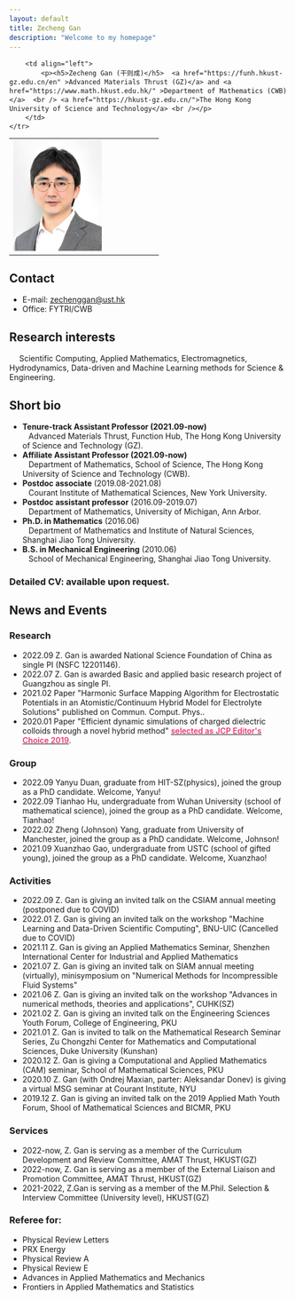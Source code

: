 ```yaml
---
layout: default
title: Zecheng Gan
description: "Welcome to my homepage"
---
```



<div>
<table class="imgtable">
    <tr>
        <td style="width:256px">
            <img src="assets/img/GZC.jpg" alt="" height="200px" /> 
        </td>
            
        <td align="left">
            <p><h5>Zecheng Gan (干则成)</h5>  <a href="https://funh.hkust-gz.edu.cn/en" >Advanced Materials Thrust (GZ)</a> and <a href="https://www.math.hkust.edu.hk/" >Department of Mathematics (CWB)</a>  <br /> <a href="https://hkust-gz.edu.cn/">The Hong Kong University of Science and Technology</a> <br /></p>
        </td>
	</tr>
</table>
</div>



## Contact
- E-mail: zechenggan@ust.hk
- Office: FYTRI/CWB

## Research interests
&emsp; Scientific Computing, Applied Mathematics, Electromagnetics, Hydrodynamics, Data-driven and Machine Learning methods for Science & Engineering.


## Short bio
- <b>Tenure-track Assistant Professor (2021.09-now)</b> <br> &ensp; Advanced Materials Thrust, Function Hub, The Hong Kong University of Science and Technology (GZ).
- <b>Affiliate Assistant Professor (2021.09-now)</b> <br> &ensp; Department of Mathematics, School of Science, The Hong Kong University of Science and Technology (CWB).
- <b>Postdoc associate</b> (2019.08-2021.08) <br> &ensp; Courant Institute of Mathematical Sciences, New York University.
- <b>Postdoc assistant professor</b> (2016.09-2019.07) <br> &ensp; Department of Mathematics, University of Michigan, Ann Arbor.
- <b>Ph.D. in Mathematics</b> (2016.06) <br> &ensp; Department of Mathematics and Institute of Natural Sciences, Shanghai Jiao Tong University. 
- <b>B.S. in Mechanical Engineering</b> (2010.06) <br> &ensp; School of Mechanical Engineering, Shanghai Jiao Tong University.
<!-- - <b>B.S. in Electrical & Information Engineering</b> (2010.06) <br> &ensp; School of Telecommunication and Information Engineering, Nanjing University of Posts and Telecommunications. -->

### Detailed CV: available upon request.

## News and Events

### Research
- 2022.09 Z. Gan is awarded National Science Foundation of China as single PI (NSFC 12201146).
- 2022.07 Z. Gan is awarded Basic and applied basic research project of Guangzhou as single PI.
- 2021.02 Paper "Harmonic Surface Mapping Algorithm for Electrostatic Potentials in an Atomistic/Continuum
Hybrid Model for Electrolyte Solutions" published on Commun. Comput. Phys..
- 2020.01 Paper "Efficient dynamic simulations of charged dielectric colloids through a novel hybrid
method" <a href="https://aip.scitation.org/action/doSearch?SeriesKey=jcp&AllField=JCP+Editors%E2%80%99+Choice+2019&ConceptID=208566&startPage=&content=collectionsSearch&target=issue-collections-search"><span style="font-weight:600;color:#ee3377;">selected as JCP Editor's Choice 2019</span></a>.

### Group
- 2022.09 Yanyu Duan, graduate from HIT-SZ(physics),  joined the group as a PhD candidate. Welcome, Yanyu!
- 2022.09 Tianhao Hu, undergraduate from Wuhan University (school of mathematical science), joined the group as a PhD candidate. Welcome, Tianhao!  
- 2022.02 Zheng (Johnson) Yang, graduate from University of Manchester, joined the group as a PhD candidate. Welcome, Johnson!  
- 2021.09 Xuanzhao Gao, undergraduate from USTC (school of gifted young), joined the group as a PhD candidate. Welcome, Xuanzhao!

### Activities
- 2022.09 Z. Gan is giving an invited talk on the CSIAM annual meeting (postponed due to COVID)
- 2022.01 Z. Gan is giving an invited talk on the workshop "Machine Learning and Data-Driven Scientific Computing", BNU-UIC (Cancelled due to COVID)
- 2021.11 Z. Gan is giving an Applied Mathematics Seminar, Shenzhen International Center for Industrial and Applied
Mathematics
- 2021.07 Z. Gan is giving an invited talk on SIAM annual meeting (virtually), minisymposium on "Numerical Methods for Incompressible Fluid Systems"
- 2021.06 Z. Gan is giving an invited talk on the workshop "Advances in numerical methods, theories and applications", CUHK(SZ)
- 2021.02 Z. Gan is giving an invited talk on the Engineering Sciences Youth Forum, College of Engineering, PKU
- 2021.01 Z. Gan is invited to talk on the Mathematical Research Seminar Series, Zu Chongzhi Center for Mathematics and Computational
Sciences, Duke University (Kunshan)
- 2020.12 Z. Gan is giving a Computational and Applied Mathematics (CAM) seminar, School of Mathematical Sciences, PKU
- 2020.10 Z. Gan (with Ondrej Maxian, parter: Aleksandar Donev) is giving a virtual MSG seminar at Courant Institute, NYU 
- 2019.12 Z. Gan is giving an invited talk on the 2019 Applied Math Youth Forum, Shool of Mathematical Sciences and BICMR, PKU 

### Services
- 2022-now, Z. Gan is serving as a member of the Curriculum Development and Review Committee, AMAT Thrust, HKUST(GZ)
- 2022-now, Z. Gan is serving as a member of the External Liaison and Promotion Committee, AMAT Thrust, HKUST(GZ)
- 2021-2022, Z.Gan is serving as a member of the M.Phil. Selection & Interview Committee (University level), HKUST(GZ)

### Referee for:
- Physical Review Letters
- PRX Energy
- Physical Review A
- Physical Review E
- Advances in Applied Mathematics and Mechanics
- Frontiers in Applied Mathematics and Statistics

